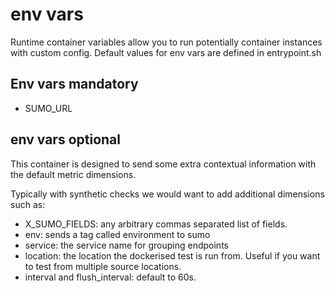# env vars
Runtime container variables allow you to run potentially  container instances with custom config.
Default values for env vars are defined in entrypoint.sh

## Env vars mandatory 
- SUMO_URL 

## env vars optional
This container is designed to send some extra contextual information with the default metric dimensions.

Typically with synthetic checks we would want to add additional dimensions such as:
- X_SUMO_FIELDS: any arbitrary commas separated list of fields.
- env: sends a tag called environment to sumo
- service: the service name for grouping endpoints
- location: the location the dockerised test is run from. Useful if you want to test from multiple source locations.
- interval and flush_interval: default to 60s.

